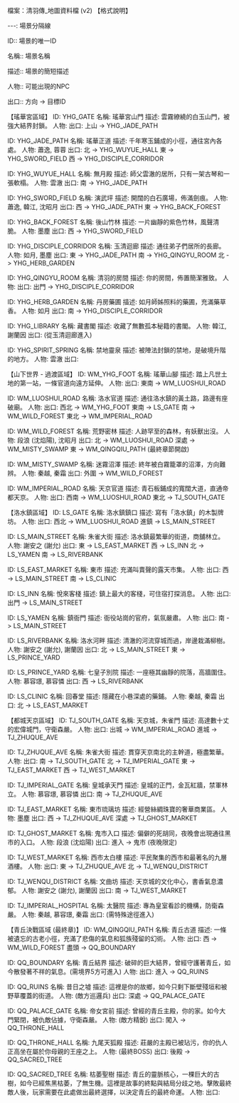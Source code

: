 檔案：清羽傳\_地圖資料檔 (v2)
【格式說明】

---: 場景分隔線

ID:: 場景的唯一ID

名稱:: 場景名稱

描述:: 場景的簡短描述

人物:: 可能出現的NPC

出口:: 方向 -> 目標ID

【瑤華宮區域】
ID: YHG\_GATE
名稱: 瑤華宮山門
描述: 雲霧繚繞的白玉山門，被強大結界封鎖。
人物:
出口:
上山 -> YHG\_JADE\_PATH

ID: YHG\_JADE\_PATH
名稱: 瑤華正道
描述: 千年寒玉鋪成的小徑，通往宮內各處。
人物: 蕭逸, 蓉蓉
出口:
北 -> YHG\_WUYUE\_HALL
東 -> YHG\_SWORD\_FIELD
西 -> YHG\_DISCIPLE\_CORRIDOR

ID: YHG\_WUYUE\_HALL
名稱: 無月殿
描述: 師父雲澈的居所，只有一架古琴和一張軟榻。
人物: 雲澈
出口:
南 -> YHG\_JADE\_PATH

ID: YHG\_SWORD\_FIELD
名稱: 演武坪
描述: 開闊的白石廣場，佈滿劍痕。
人物: 蕭逸, 韓江, 沈昭月
出口:
西 -> YHG\_JADE\_PATH
東 -> YHG\_BACK\_FOREST

ID: YHG\_BACK\_FOREST
名稱: 後山竹林
描述: 一片幽靜的紫色竹林，風聲清脆。
人物: 墨塵
出口:
西 -> YHG\_SWORD\_FIELD

ID: YHG\_DISCIPLE\_CORRIDOR
名稱: 玉清迴廊
描述: 通往弟子們居所的長廊。
人物: 如月, 墨塵
出口:
東 -> YHG\_JADE\_PATH
南 -> YHG\_QINGYU\_ROOM
北 -> YHG\_HERB\_GARDEN

ID: YHG\_QINGYU\_ROOM
名稱: 清羽的房間
描述: 你的房間，佈置簡潔雅致。
人物:
出口:
出門 -> YHG\_DISCIPLE\_CORRIDOR

ID: YHG\_HERB\_GARDEN
名稱: 丹房藥圃
描述: 如月師姊照料的藥圃，充滿藥草香。
人物: 如月
出口:
南 -> YHG\_DISCIPLE\_CORRIDOR

ID: YHG\_LIBRARY
名稱: 藏書閣
描述: 收藏了無數孤本秘籍的書閣。
人物: 韓江, 謝蘭因
出口:
(從玉清迴廊進入)

ID: YHG\_SPIRIT\_SPRING
名稱: 禁地靈泉
描述: 被陣法封鎖的禁地，是破境升階的地方。
人物: 雲澈
出口:

【山下世界 - 過渡區域】
ID: WM\_YHG\_FOOT
名稱: 瑤華山腳
描述: 踏上凡世土地的第一站，一條官道向遠方延伸。
人物:
出口:
東南 -> WM\_LUOSHUI\_ROAD

ID: WM\_LUOSHUI\_ROAD
名稱: 洛水官道
描述: 通往洛水鎮的黃土路，路邊有座破廟。
人物:
出口:
西北 -> WM\_YHG\_FOOT
東南 -> LS\_GATE
南 -> WM\_WILD\_FOREST
東北 -> WM\_IMPERIAL\_ROAD

ID: WM\_WILD\_FOREST
名稱: 荒野密林
描述: 人跡罕至的森林，有妖獸出沒。
人物: 段浪 (沈焰陽), 沈昭月
出口:
北 -> WM\_LUOSHUI\_ROAD
深處 -> WM\_MISTY\_SWAMP
東 -> WM\_QINGQIU\_PATH (最終章節開啟)

ID: WM\_MISTY\_SWAMP
名稱: 迷霧沼澤
描述: 終年被白霧籠罩的沼澤，方向難辨。
人物: 秦越, 秦霜
出口:
外圍 -> WM\_WILD\_FOREST

ID: WM\_IMPERIAL\_ROAD
名稱: 天京官道
描述: 青石板鋪成的寬闊大道，直通帝都天京。
人物:
出口:
西南 -> WM\_LUOSHUI\_ROAD
東北 -> TJ\_SOUTH\_GATE

【洛水鎮區域】
ID: LS\_GATE
名稱: 洛水鎮鎮口
描述: 寫有「洛水鎮」的木製牌坊。
人物:
出口:
西北 -> WM\_LUOSHUI\_ROAD
進鎮 -> LS\_MAIN\_STREET

ID: LS\_MAIN\_STREET
名稱: 朱雀大街
描述: 洛水鎮最繁華的街道，商舖林立。
人物: 謝安之 (謝允)
出口:
東 -> LS\_EAST\_MARKET
西 -> LS\_INN
北 -> LS\_YAMEN
南 -> LS\_RIVERBANK

ID: LS\_EAST\_MARKET
名稱: 東市
描述: 充滿叫賣聲的露天市集。
人物:
出口:
西 -> LS\_MAIN\_STREET
南 -> LS\_CLINIC

ID: LS\_INN
名稱: 悅來客棧
描述: 鎮上最大的客棧，可住宿打探消息。
人物:
出口:
出門 -> LS\_MAIN\_STREET

ID: LS\_YAMEN
名稱: 鎮衙門
描述: 衙役站崗的官府，氣氛嚴肅。
人物:
出口:
南 -> LS\_MAIN\_STREET

ID: LS\_RIVERBANK
名稱: 洛水河畔
描述: 清澈的河流穿城而過，岸邊栽滿柳樹。
人物: 謝安之 (謝允), 謝蘭因
出口:
北 -> LS\_MAIN\_STREET
東 -> LS\_PRINCE\_YARD

ID: LS\_PRINCE\_YARD
名稱: 七皇子別院
描述: 一座極其幽靜的院落，高牆圍住。
人物: 慕容璟, 慕容憐
出口:
西 -> LS\_RIVERBANK

ID: LS\_CLINIC
名稱: 回春堂
描述: 隱藏在小巷深處的藥鋪。
人物: 秦越, 秦霜
出口:
北 -> LS\_EAST\_MARKET

【都城天京區域】
ID: TJ\_SOUTH\_GATE
名稱: 天京城，朱雀門
描述: 高達數十丈的宏偉城門，守衛森嚴。
人物:
出口:
出城 -> WM\_IMPERIAL\_ROAD
進城 -> TJ\_ZHUQUE\_AVE

ID: TJ\_ZHUQUE\_AVE
名稱: 朱雀大街
描述: 貫穿天京南北的主幹道，極盡繁華。
人物:
出口:
南 -> TJ\_SOUTH\_GATE
北 -> TJ\_IMPERIAL\_GATE
東 -> TJ\_EAST\_MARKET
西 -> TJ\_WEST\_MARKET

ID: TJ\_IMPERIAL\_GATE
名稱: 皇城承天門
描述: 皇城的正門，金瓦紅牆，禁軍林立。
人物: 慕容璟, 慕容憐
出口:
南 -> TJ\_ZHUQUE\_AVE

ID: TJ\_EAST\_MARKET
名稱: 東市琉璃坊
描述: 經營絲綢珠寶的奢華商業區。
人物: 墨塵
出口:
西 -> TJ\_ZHUQUE\_AVE
深處 -> TJ\_GHOST\_MARKET

ID: TJ\_GHOST\_MARKET
名稱: 鬼市入口
描述: 偏僻的死胡同，夜晚會出現通往黑市的入口。
人物: 段浪 (沈焰陽)
出口:
進入 -> 鬼市 (夜晚限定)

ID: TJ\_WEST\_MARKET
名稱: 西市太白樓
描述: 平民聚集的西市和最著名的九層酒樓。
人物:
出口:
東 -> TJ\_ZHUQUE\_AVE
北 -> TJ\_WENQU\_DISTRICT

ID: TJ\_WENQU\_DISTRICT
名稱: 文曲坊
描述: 天京城的文化中心，書香氣息濃郁。
人物: 謝安之 (謝允), 謝蘭因
出口:
南 -> TJ\_WEST\_MARKET

ID: TJ\_IMPERIAL\_HOSPITAL
名稱: 太醫院
描述: 專為皇室看診的機構，防衛森嚴。
人物: 秦越, 慕容璟, 秦霜
出口:
(需特殊途徑進入)

【青丘決戰區域 (最終章)】
ID: WM\_QINGQIU\_PATH
名稱: 青丘古道
描述: 一條被遺忘的古老小徑，充滿了悲傷的氣息和狐族殘留的幻術。
人物:
出口:
西 -> WM\_WILD\_FOREST
盡頭 -> QQ\_BOUNDARY

ID: QQ\_BOUNDARY
名稱: 青丘結界
描述: 破碎的巨大結界，曾經守護著青丘，如今散發著不祥的氣息。(需境界5方可進入)
人物:
出口:
進入 -> QQ\_RUINS

ID: QQ\_RUINS
名稱: 昔日之墟
描述: 這裡是你的故鄉，如今只剩下斷壁殘垣和被野草覆蓋的街道。
人物: (敵方巡邏兵)
出口:
深處 -> QQ\_PALACE\_GATE

ID: QQ\_PALACE\_GATE
名稱: 帝女宮前
描述: 曾經的青丘主殿，你的家。如今大門緊閉，被仇敵佔據，守衛森嚴。
人物: (敵方精銳)
出口:
闖入 -> QQ\_THRONE\_HALL

ID: QQ\_THRONE\_HALL
名稱: 九尾天狐殿
描述: 莊嚴的主殿已被玷污，你的仇人正高坐在屬於你母親的王座之上。
人物: (最終BOSS)
出口:
後殿 -> QQ\_SACRED\_TREE

ID: QQ\_SACRED\_TREE
名稱: 枯萎聖樹
描述: 青丘的靈脈核心，一棵巨大的古樹，如今已經焦黑枯萎，了無生機。這裡是故事的終點與結局分歧之地。擊敗最終敵人後，玩家需要在此處做出最終選擇，以決定青丘的最終命運。
人物:
出口:

